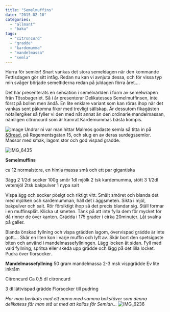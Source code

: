 ```yaml
---
title: "Semelmuffins"
date: "2015-02-10"
categories: 
  - "allmant"
  - "baka"
tags: 
  - "citroncurd"
  - "gradde"
  - "kardemumma"
  - "mandelmassa"
  - "semla"
---
```


Hurra för semlor! Snart vankas det stora semeldagen när den kommande Fettisdagen gör sitt intåg. Redan nu kan vi avnjuta dessa, och för vissa typ min svåger började semeltiderna redan på juldagen förra året....

Det har presenterats en sensation i semelvärlden i form av semelwrapen från Tössbageriet. Så i år presenterar Delikatesses Semelmuffinsen, inte först på bollen men ändå. En lite enklare variant som kan röras ihop när det vankas sent påkomna fikor med trevligt sällskap. Är dessutom fikagästen nötallergiker så fyller vi den med nåt annat än den ordinarie mandelmassan, nämligen citroncurd som är kamrat Kardemummas bästa kompis. 

![image](/static/img/image6-e1423604232744-768x1024.jpg)
Undrar ni var man hittar Malmös godaste semla så titta in på [&Bread](https://www.and-bread.se/), på Regementsgatan 15, och slug en av deras surdegssemlor. Massor med smak, lagom stor och god vispad grädde.

![IMG_6435](/static/img/IMG_6435-1024x768.jpg)

**Semelmuffins**

ca 12 normalstora, en himla massa små och ett par gigantiska

3ägg 2 1/2dl socker 100g smör 1dl mjölk 2 tsk kardemumma, stött 3 1/2dl vetemjöl 2tsk bakpulver 1 nypa salt

Vispa ägg och socker pösigt och riktigt vitt. Smält smöret och blanda det med mjölken och kardemumman, häll det i äggsmeten. Sikta i mjöl, bakpulver och salt. Rör försiktigt ihop så det precis blandar sig. Ställ formar i en muffinsplåt. Klicka ut smeten. Tänk på att inte fylla dem för mycket för då rinner de över kanten. Grädda i 175 grader i cirka 20minuter. Låt svalna på galler.

Blanda önskad fyllning och vispa grädden lagom, övervispad grädde är inte gott.... Skär en liten kon i varje muffin och lyft av. Skär bort den spetsigaste biten och använd i mandelmassefyllningen. Lägg locken åt sidan. Fyll med vald fyllning, spritsa eller skeda upp grädde och lägg på det lilla locket. Pudra över florsocker.

**Mandelmassefyllning** 50 gram mandelmassa 2-3 msk vispgrädde Ev lite inkråm

Citroncurd Ca 0,5 dl citroncurd

3 dl lättvispad grädde Florsocker till pudring

_Har man berikats med ett namn med samma bokstäver som denna delikatess får man stå ut med att kallas för Semlan..._
![IMG_6236](/static/img/IMG_6236-e1423606425964-768x1024.jpg)
